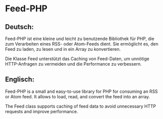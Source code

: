 # Feed-PHP

## Deutsch:

Feed-PHP ist eine kleine und leicht zu benutzende Bibliothek für PHP, die zum Verarbeiten eines RSS- oder Atom-Feeds dient. Sie ermöglicht es, den Feed zu laden, zu lesen und in ein Array zu konvertieren.

Die Klasse Feed unterstützt das Caching von Feed-Daten, um unnötige HTTP-Anfragen zu vermeiden und die Performance zu verbessern.

## Englisch:

Feed-PHP is a small and easy-to-use library for PHP for consuming an RSS or Atom feed. It allows to load, read, and convert the feed into an array.

The Feed class supports caching of feed data to avoid unnecessary HTTP requests and improve performance.
